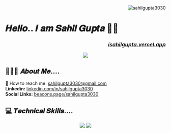 <!-- profile visitor -->
<p align="right"> <img src="https://komarev.com/ghpvc/?username=sahilgupta3030&label=Profile%20views&color=0e75b6&style=flat" alt="sahilgupta3030" /> </p>

# 𝑯𝒆𝒍𝒍𝒐.. 𝑰 𝒂𝒎 𝑺𝒂𝒉𝒊𝒍 𝑮𝒖𝒑𝒕𝒂 👋🏼
 
<!-- my portfolio site button -->
<div align="right">
 
  ### [**_isahilgupta.vercel.app_**](https://isahilgupta.vercel.app)
</div>

 
<!-- PROFILE BANNER -->
<div align="center"> <img src="https://i.ibb.co/T1xp7Cb/1.png"> </div>


## 🙋🏻‍♂ 𝑨𝒃𝒐𝒖𝒕 𝑴𝒆....
🚀  How to reach me: sahilgupta3030@gmail.com <br>
**Linkedin:** <a href="https://linkedin.com/in/sahilgupta3030" target="_blank">
  linkedin.com/in/sahilgupta3030
</a> 
<br>
**Social Links:** <a href="https://beacons.page/sahilgupta3030" target="_blank">
  beacons.page/sahilgupta3030
</a>


## 💻 𝑻𝒆𝒄𝒉𝒏𝒊𝒄𝒂𝒍 𝑺𝒌𝒊𝒍𝒍𝒔....
<div align="center">
    <img src="https://skillicons.dev/icons?i=c,cpp,html,css,javascript,php,mysql,java,python" />
    <img src="https://skillicons.dev/icons?i=github,bootstrap,jquery,sass,mongodb,expressjs,react,nodejs" /><br>
</div>



<!-- GitHub Profile Summary Cards -->
<!-- comment start
## 🔘 Github Stats:
<div align="center">
<a href="https://github.com/vn7n24fzkq/github-profile-summary-cards">
  <img src="https://raw.githubusercontent.com/sahilgupta3030/thickduck/master/profile-summary-card-output/react/0-profile-details.svg" alt="Profile Details" style="width: 700px;"/>
</a>
<a href="https://github.com/vn7n24fzkq/github-profile-summary-cards">
  <img src="https://raw.githubusercontent.com/sahilgupta3030/thickduck/master/profile-summary-card-output/react/1-repos-per-language.svg" alt="Repos per Language" style="width: 348px;"/>
</a>
<a href="https://github.com/vn7n24fzkq/github-profile-summary-cards">
  <img src="https://raw.githubusercontent.com/sahilgupta3030/thickduck/master/profile-summary-card-output/react/2-most-commit-language.svg" alt="Most Commit Language" style="width: 348px;"/>
</a>
<a href="https://github.com/vn7n24fzkq/github-profile-summary-cards">
  <img src="https://raw.githubusercontent.com/sahilgupta3030/thickduck/master/profile-summary-card-output/react/3-stats.svg" alt="Stats" style="width: 348px;"/>
</a>
<a href="https://github.com/vn7n24fzkq/github-profile-summary-cards">
  <img src="https://raw.githubusercontent.com/sahilgupta3030/thickduck/master/profile-summary-card-output/react/4-productive-time.svg" alt="Productive Time" style="width: 348px;" />
</a>
</div>

<hr/>
comment end -->


<!-- Proudly created with GPRM ( https://gprm.itsvg.in ) -->
